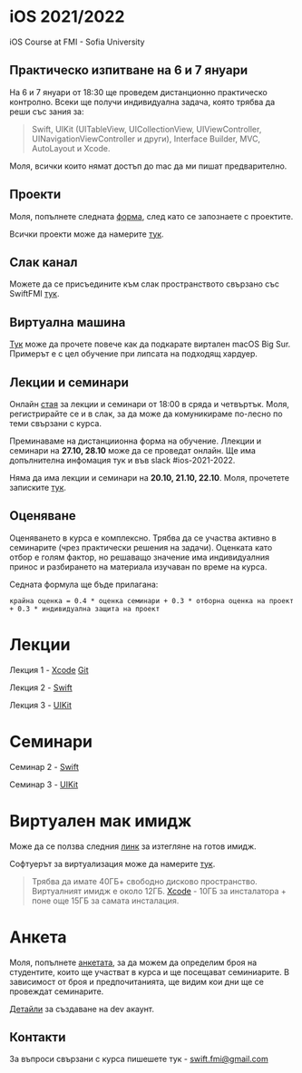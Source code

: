 # iOS 2021/2022
iOS Course at FMI - Sofia University

## Практическо изпитване на 6 и 7 януари

На 6 и 7 януари от 18:30 ще проведем дистанционно практическо контролно. Всеки ще получи индивидуална задача, която трябва да реши със зания за:
 > Swift, UIKit (UITableView, UICollectionView, UIViewController, UINavigationViewController и други), Interface Builder, MVC, AutoLayout и Xcode.

Моля, всички които нямат достъп до mac да ми пишат предварително.

## Проекти

Моля, попълнете следната [форма](https://forms.gle/VNa8aJeY281BRfyC9), след като се запознаете с проектите.

Всички проекти може да намерите [тук](https://github.com/SwiftFMI/iOS_2021_2022/blob/main/projects/list).

## Слак канал

Можете да се присъедините към слак пространството свързано със SwiftFMI [тук](https://join.slack.com/t/swiftfmi/shared_invite/zt-cvk8hvfo-IFVMMCGgUpWLoXuLSjtTHQ).

## Виртуална машина

[Тук](https://github.com/SwiftFMI/iOS_2021_2022/blob/main/vm/vm.macos.bigsur.md) може да прочете повече как да подкарате виртален macOS Big Sur. Примерът е с цел обучение при липсата на подходящ хардуер.

## Лекции и семинари

Онлайн [стая](https://meet.google.com/ntt-sdzb-xtn) за лекции и семинари от 18:00 в сряда и четвъртък. Моля, регистрирайте се и в слак, за да може да комуникираме по-лесно по теми свързани с курса.

Преминаваме на дистанциионна форма на обучение. Ллекции и семинари на __27.10, 28.10__ може да се проведат онлайн. Ще има допълнителна инфомация тук и във slack #ios-2021-2022. 

Няма да има лекции и семинари на __20.10, 21.10, 22.10__. Моля, прочетете записките [тук](https://github.com/SwiftFMI/iOS_2021_2022/blob/main/lectures/Lecture%202%20-%20Swift.md).

## Оценяване

Оценяването в курса е комплексно. Трябва да се участва активно в семинарите (чрез практически решения на задачи). Оценката като отбор е голям фактор, но решаващо значение има индивидуалния принос и разбирането на материала изучаван по време на курса.

Седната формула ще бъде прилагана:


    крайна оценка = 0.4 * оценка семинари + 0.3 * отборна оценка на проект + 0.3 * индивидуална защита на проект

# Лекции

Лекция 1 - [Xcode](https://github.com/SwiftFMI/iOS_2021_2022/blob/main/lectures/Lecture%201%20-%20Xcode.md) [Git](https://github.com/SwiftFMI/iOS_2021_2022/blob/main/lectures/Git.md)

Лекция 2 - [Swift](https://github.com/SwiftFMI/iOS_2021_2022/blob/main/lectures/Lecture%202%20-%20Swift.md)

Лекция 3 - [UIKit](https://github.com/SwiftFMI/iOS_2021_2022/blob/main/lectures/Lecture%203%20-%20UIKit.md)


# Семинари

Семинар 2 - [Swift](https://github.com/SwiftFMI/iOS_2021_2022/blob/main/seminars/seminar_2.md)

Семинар 3 - [UIKit](https://github.com/SwiftFMI/iOS_2021_2022/blob/main/seminars/seminar_3.md)

# Виртуален мак имидж

Може да се ползва следния [линк](https://techspite.com/download-macos-big-sur-vmware-virtualbox-image-latest-version/) за изтегляне на готов имидж.

Софтуерът за виртуализация може да намерите [тук](https://www.vmware.com/ca/products/workstation-player/workstation-player-evaluation.html).

> Трябва да имате 40ГБ+ свободно дисково пространство. Виртуалният имидж е около 12ГБ. [Xcode](https://developer.apple.com/download/all/?q=xcode) - 10ГБ за инсталатора + поне още 15ГБ за самата инсталация.


# Анкета

Моля, попълнете [анкетата](https://forms.gle/qz4cH1BykjsUJN7CA), за да можем да определим броя на студентите, които ще участват в курса и ще посещават семиниарите.
В зависимост от броя и предпочитанията, ще видим кои дни ще се провеждат семинарите.

[Детайли](https://forms.gle/4QV1JFeGK2N4TnxXA) за създаване на dev акаунт.

## Контакти
За въпроси свързани с курса пишешете тук - swift.fmi@gmail.com
